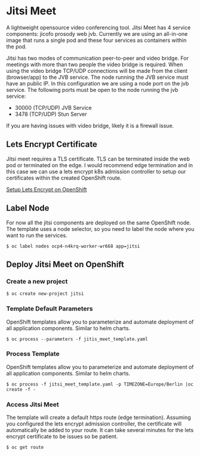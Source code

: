 # Jitsi Meet
A lightweight opensource video conferencing tool. Jitsi Meet has 4 service components: jicofo prosody web jvb. Currently we are using an all-in-one image that runs a single pod and these four services as containers within the pod. 

Jitsi has two modes of communication peer-to-peer and video bridge. For meetings with more than two people the video bridge is required. When using the video bridge TCP/UDP connections will be made from the client (browser/app) to the JVB service. The node running the JVB service must have an public IP. In this configuration we are using a node port on the jvb service. The following ports must be open to the node running the jvb service:
* 30000 (TCP/UDP) JVB Service
* 3478 (TCP/UDP) Stun Server 

If you are having issues with video bridge, likely it is a firewall issue.

## Lets Encrypt Certificate
Jitsi meet requires a TLS certificate. TLS can be terminated inside the web pod or terminated on the edge. I would recommend edge termination and in this case we can use a lets encrypt k8s admission controller to setup our certificates within the created OpenShift route.

[Setup Lets Encrypt on OpenShift](https://keithtenzer.com/2020/04/03/openshift-application-certificate-management-with-lets-encrypt/)

## Label Node
For now all the jitsi components are deployed on the same OpenShift node. The template uses a node selector, so you need to label the node where you want to run the services.

```$ oc label nodes ocp4-n4krq-worker-wr668 app=jitsi```

## Deploy Jitsi Meet on OpenShift
### Create a new project

```$ oc create new-project jitsi```

### Template Default Parameters
OpenShift templates allow you to parameterize and automate deployment of all application components. Similar to helm charts.

```$ oc process --parameters -f jitis_meet_template.yaml```

### Process Template
OpenShift templates allow you to parameterize and automate deployment of all application components. Similar to helm charts.

```$ oc process -f jitsi_meet_template.yaml -p TIMEZONE=Europe/Berlin |oc create -f -```

### Access Jitsi Meet
The template will create a default https route (edge termination). Assuming you configured the lets encrypt admission controller, the certificate will automatically be added to your route. It can take several minutes for the lets encrypt certificate to be issues so be patient.

```$ oc get route```
